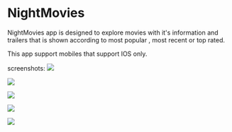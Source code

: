 # NightMovies

NightMovies app is designed to explore movies with it's information and trailers that is shown according to most popular , most recent or top rated.

This app support mobiles that support IOS only.

screenshots:
![](night_movie_screens/1.png)

![](night_movie_screens/2.png)

![](night_movie_screens/3.png)

![](night_movie_screens/4.png)

![](night_movie_screens/5.png)
